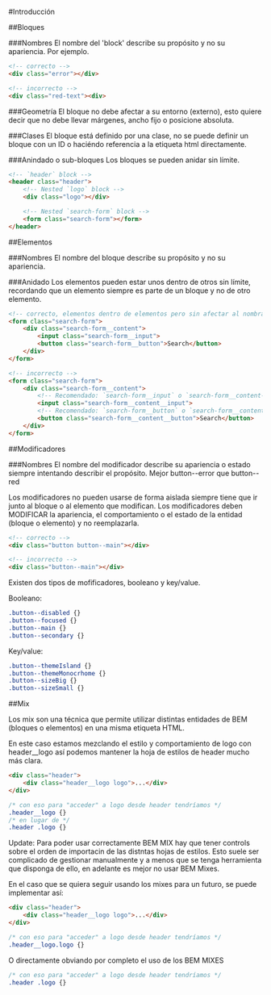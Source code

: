 #Introducción

##Bloques

###Nombres
El nombre del 'block' describe su propósito y no su apariencia.
Por ejemplo.

```html
<!-- correcto -->
<div class="error"></div>

<!-- incorrecto -->
<div class="red-text"><div>
```

###Geometría
El bloque no debe afectar a su entorno (externo), esto quiere decir que no debe llevar márgenes, ancho fijo o posicione absoluta.

###Clases
El bloque está definido por una clase, no se puede definir un bloque con un ID o haciéndo referencia a la etiqueta html directamente.

###Anindado o sub-bloques
Los bloques se pueden anidar sin límite.
```html
<!-- `header` block -->
<header class="header">
    <!-- Nested `logo` block -->
    <div class="logo"></div>

    <!-- Nested `search-form` block -->
    <form class="search-form"></form>
</header>
```

##Elementos

###Nombres
El nombre del bloque describe su propósito y no su apariencia.

###Anidado
Los elementos pueden estar unos dentro de otros sin límite, recordando que un elemento siempre es parte de un bloque y no de otro elemento.

```html
<!-- correcto, elementos dentro de elementos pero sin afectar al nombrado -->
<form class="search-form">
    <div class="search-form__content">
        <input class="search-form__input">
        <button class="search-form__button">Search</button>
    </div>
</form>

<!-- incorrecto -->
<form class="search-form">
    <div class="search-form__content">
        <!-- Recomendado: `search-form__input` o `search-form__content-input` -->
        <input class="search-form__content__input">
        <!-- Recomendado: `search-form__button` o `search-form__content-button` -->
        <button class="search-form__content__button">Search</button>
    </div>
</form>
```

##Modificadores

###Nombres
El nombre del modificador describe su apariencia o estado siempre intentando describir el propósito. Mejor button--error que button--red

Los modificadores no pueden usarse de forma aislada siempre tiene que ir junto al bloque o al elemento que modifican. Los modificadores deben MODIFICAR la apariencia, el comportamiento o el estado de la entidad (bloque o elemento) y no reemplazarla.

```html
<!-- correcto -->
<div class="button button--main"></div>

<!-- incorrecto -->
<div class="button--main"></div>
```

Existen dos tipos de mofificadores, booleano y key/value.

Booleano:

```css
.button--disabled {}
.button--focused {}
.button--main {}
.button--secondary {}
```

Key/value:

```css
.button--themeIsland {}
.button--themeMonocrhome {}
.button--sizeBig {}
.button--sizeSmall {}
```

##Mix

Los mix son una técnica que permite utilizar distintas entidades de BEM (bloques o elementos) en una misma etiqueta HTML.

En este caso estamos mezclando el estilo y comportamiento de logo con header__logo así podemos mantener la hoja de estilos de header mucho más clara.

```html
<div class="header">
    <div class="header__logo logo">...</div>
</div>
```

```css
/* con eso para "acceder" a logo desde header tendríamos */
.header__logo {}
/* en lugar de */
.header .logo {}
```

Update: Para poder usar correctamente BEM MIX hay que tener controls sobre el orden de importacin de las distntas hojas de estilos. Esto suele ser complicado de gestionar manualmente y a menos que se tenga herramienta que disponga de ello, en adelante es mejor no usar BEM Mixes.

En el caso que se quiera seguir usando los mixes para un futuro, se puede implementar así:

```html
<div class="header">
    <div class="header__logo logo">...</div>
</div>
```

```css
/* con eso para "acceder" a logo desde header tendríamos */
.header__logo.logo {}
```

O directamente obviando por completo el uso de los BEM MIXES


```css
/* con eso para "acceder" a logo desde header tendríamos */
.header .logo {}
```
